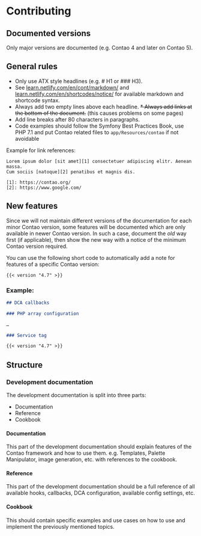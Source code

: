 # Contributing


## Documented versions

Only major versions are documented (e.g. Contao 4 and later on Contao 5).


## General rules

* Only use ATX style headlines (e.g. # H1 or ### H3).
* See [learn.netlify.com/en/cont/markdown/](https://learn.netlify.com/en/cont/markdown/) and [learn.netlify.com/en/shortcodes/notice/](https://learn.netlify.com/en/shortcodes/) for available markdown and shortcode syntax.
* Always add two empty lines above each headline.
~~* Always add links at the bottom of the document.~~ (this causes problems on some pages)
* Add line breaks after 80 characters in paragraphs.
* Code examples should follow the Symfony Best Practices Book, use PHP 7.1 and
put Contao related files to `app/Resources/contao` if not avoidable

Example for link references:
```
Lorem ipsum dolor [sit amet][1] consectetuer adipiscing elitr. Aenean massa. 
Cum sociis [natoque][2] penatibus et magnis dis.

[1]: https://contao.org/
[2]: https://www.google.com/
```


## New features

Since we will not maintain different versions of the documentation for each minor 
Contao version, some features will be documented which are only available in newer 
Contao version. In such a case, document the _old_ way first (if applicable), then 
show the new way with a notice of the minimum Contao version required.

You can use the following short code to automatically add a note for features of a 
specific Contao version:

```
{{< version "4.7" >}}
```


### Example:

```markdown
## DCA callbacks

### PHP array configuration 

…

### Service tag

{{< version "4.7" >}}
```


## Structure


### Development documentation

The development documentation is split into three parts:

* Documentation
* Reference
* Cookbook


#### Documentation

This part of the development documentation should explain features of the Contao framework and how to use them. e.g. Templates, Palette Manipulator, image generation, etc. with references to the cookbook.


#### Reference

This part of the development documentation should be a full reference of all available hooks, callbacks, DCA configuration, available config settings, etc.


#### Cookbook

This should contain specific examples and use cases on how to use and implement the previously mentioned topics.
